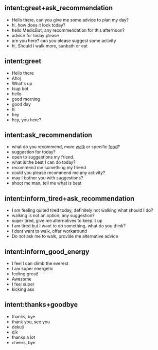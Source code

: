 ## intent:greet+ask_recommendation
- Hello there, can you give me some advice to plan my day?
- hi, how does it look today?
- hello MedicBot, any recommendation for this afternoon?
- advice for today please
- are you here? can you please suggest some activity 
- hi, Should I walk more, sunbath or eat

## intent:greet
- Hello there
- Ahoj
- What's up
- tsup bot 
- hello
- good morning
- good day
- hi
- hey
- hey, you here?


## intent:ask_recommendation
- what do you recommend, more [walk](activity) or specific [food](meal)?   
- suggestion for today?
- open to suggestions my friend.
- what is the best I can do today?
- recommend me something my friend
- could you please recommend me any activity?
- may I bother you with suggestions?
- shoot me man, tell me what is best

## intent:inform_tired+ask_recommendation
- I am feeling quited tired today, definitely not walking what should I do?   
- walking is not an option, any suggestion?
- super tired, give me alternatives to keep it up 
- I am tired but I want to do something, what do you think?
- I dont want to walk, offer workaround 
- Do not ask me to walk, provide me alternative advice

## intent:inform_good_energy
- I feel I can climb the everest 
- I am super energetic
- feeling great!
- Awesome
- I feel super
- kicking ass 

## intent:thanks+goodbye
- thanks, bye
- thank you, see you
- dekuji
- dík
- thanks a lot
- cheers, bye
